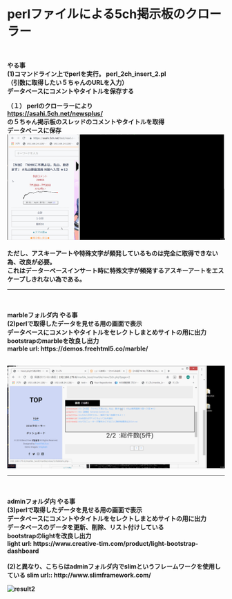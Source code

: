 # perlファイルによる5ch掲示板のクローラー
<br>

<b>やる事<b><br>
(1)コマンドライン上でperlを実行。
 perl_2ch_insert_2.pl 
<br>（引数に取得したい５ちゃんのURLを入力）
<br>データベースにコメントやタイトルを保存する

（１）
perlのクローラーにより<br>
https://asahi.5ch.net/newsplus/<br>
の５ちゃん掲示板のスレッドのコメントやタイトルを取得<br>
データベースに保存
![result](https://github.com/yuki12020/images/blob/master/perl.gif)
<br>
<br>
ただし、アスキーアートや特殊文字が頻発しているものは完全に取得できない為、改良が必要。
<br>
これはデーターベースインサート時に特殊文字が頻発するアスキーアートをエスケープしきれない為である。
<br>

<hr>
<br>
<br>marbleフォルダ内
<b>やる事<b><br>
(2)perlで取得したデータを見せる用の画面で表示
  <br>データベースにコメントやタイトルをセレクトしまとめサイトの用に出力
  <br>bootstrapのmarbleを改良し出力<br>
  marble url: https://demos.freehtml5.co/marble/<br>
  <br>
  
![result2](https://github.com/yuki12020/images/blob/master/view.gif)
 
<hr>
<br>
<br>adminフォルダ内
<b>やる事<b><br>
(3)perlで取得したデータを見せる用の画面で表示
  <br>データベースにコメントやタイトルをセレクトしまとめサイトの用に出力
  <br>データベースのデータを更新、削除、リスト付けしている
  <br>bootstrapのlightを改良し出力<br>
  light url: https://www.creative-tim.com/product/light-bootstrap-dashboard<br>
  <br>
  (2)と異なり、こちらはadminフォルダ内でslimというフレームワークを使用している
  slim url::  http://www.slimframework.com/
  
![result2](https://github.com/yuki12020/images/blob/master/dash.gif)
